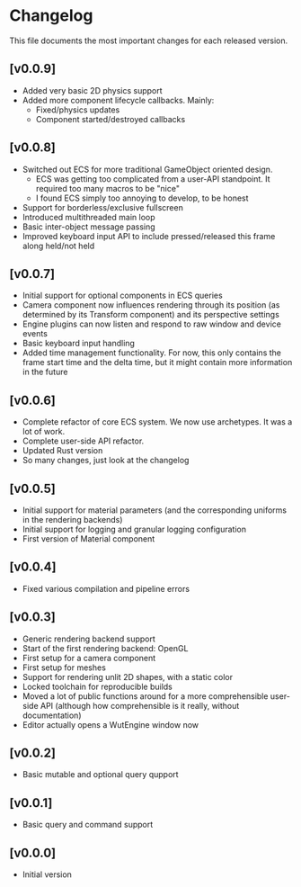 # Changelog

This file documents the most important changes for each released version.

## [v0.0.9]
- Added very basic 2D physics support
- Added more component lifecycle callbacks. Mainly:
    * Fixed/physics updates
    * Component started/destroyed callbacks

## [v0.0.8]
- Switched out ECS for more traditional GameObject oriented design. 
    * ECS was getting too complicated from a user-API standpoint. It required too many macros to be "nice"
    * I found ECS simply too annoying to develop, to be honest
- Support for borderless/exclusive fullscreen
- Introduced multithreaded main loop
- Basic inter-object message passing
- Improved keyboard input API to include pressed/released this frame along held/not held

## [v0.0.7]
- Initial support for optional components in ECS queries
- Camera component now influences rendering through its position (as determined by its Transform component) and its perspective settings
- Engine plugins can now listen and respond to raw window and device events
- Basic keyboard input handling
- Added time management functionality. For now, this only contains the frame start time and the delta time, but it might contain more information in the future

## [v0.0.6]
- Complete refactor of core ECS system. We now use archetypes. It was a lot of work.
- Complete user-side API refactor.
- Updated Rust version
- So many changes, just look at the changelog

## [v0.0.5]
- Initial support for material parameters (and the corresponding uniforms in the rendering backends)
- Initial support for logging and granular logging configuration
- First version of Material component

## [v0.0.4]
- Fixed various compilation and pipeline errors

## [v0.0.3]
- Generic rendering backend support
- Start of the first rendering backend: OpenGL
- First setup for a camera component
- First setup for meshes
- Support for rendering unlit 2D shapes, with a static color
- Locked toolchain for reproducible builds
- Moved a lot of public functions around for a more comprehensible user-side API (although how comprehensible is it really, without documentation)
- Editor actually opens a WutEngine window now


## [v0.0.2]
- Basic mutable and optional query qupport

## [v0.0.1]
- Basic query and command support

## [v0.0.0]

- Initial version
